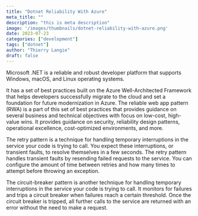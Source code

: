 ```yaml
---
title: "Dotnet Reliability With Azure"
meta_title: ""
description: "this is meta description"
image: '/images/thumbnails/dotnet-reliability-with-azure.png'
date: 2023-07-23
categories: ["development"]
tags: ["dotnet"]
author: "Thierry Langie"
draft: false
---
```

Microsoft .NET is a reliable and robust developer platform that supports Windows, macOS, and Linux operating systems.

 It has a set of best practices built on the Azure Well-Architected Framework that helps developers successfully migrate to the cloud and set a foundation for future modernization in Azure. The reliable web app pattern (RWA) is a part of this set of best practices that provides guidance on several business and technical objectives with focus on low-cost, high-value wins. It provides guidance on security, reliability design patterns, operational excellence, cost-optimized environments, and more.

The retry pattern is a technique for handling temporary interruptions in the service your code is trying to call. You expect these interruptions, or transient faults, to resolve themselves in a few seconds. The retry pattern handles transient faults by resending failed requests to the service. You can configure the amount of time between retries and how many times to attempt before throwing an exception.

The circuit-breaker pattern is another technique for handling temporary interruptions in the service your code is trying to call. It monitors for failures and trips a circuit breaker when failures reach a certain threshold. Once the circuit breaker is tripped, all further calls to the service are returned with an error without the need to make a request.